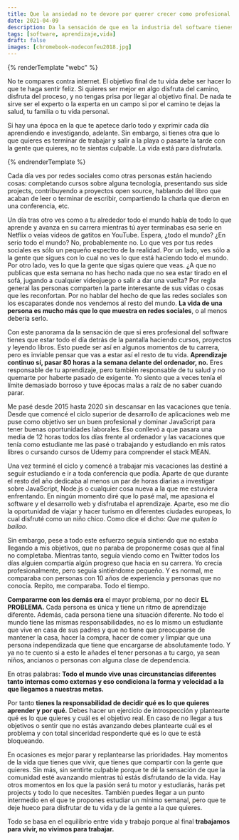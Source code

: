 ```yaml
---
title: Que la ansiedad no te devore por querer crecer como profesional del software
date: 2021-04-09
description: Da la sensación de que en la industria del software tienes que estar en un continuo non stop de aprendizaje y hacer cosas. Sin embargo, creo que esto no es así. 
tags: [software, aprendizaje,vida]
draft: false
images: [chromebook-nodeconfeu2018.jpg]
---
```


{% renderTemplate "webc" %}
<tldr-section>

No te compares contra internet. El objetivo final de tu vida debe ser hacer lo que te haga sentir feliz. Si quieres ser mejor en algo disfruta del camino, disfruta del proceso, y no tengas prisa por llegar al objetivo final. De nada te sirve ser el experto o la experta en un campo si por el camino te dejas la salud, tu familia o tu vida personal.

Si hay una época en la que te apetece darlo todo y exprimir cada día aprendiendo e investigando, adelante. Sin embargo, si tienes otra que lo que quieres es terminar de trabajar y salir a la playa o pasarte la tarde con la gente que quieres, no te sientas culpable. La vida está para disfrutarla.

</tldr-section>
{% endrenderTemplate %}

Cada día ves por redes sociales como otras personas están haciendo cosas: completando cursos sobre alguna tecnología, presentando sus side projects, contribuyendo a proyectos open source, hablando del libro que acaban de leer o terminar de escribir, compartiendo la charla que dieron en una conferencia, etc.

Un día tras otro ves como a tu alrededor todo el mundo habla de todo lo que aprende y avanza en su carrera mientras tú ayer terminabas esa serie en Netflix o veías vídeos de gatitos en YouTube. Espera, ¿todo el mundo? ¿En serio todo el mundo? No, probablemente no. Lo que ves por tus redes sociales es sólo un pequeño espectro de la realidad. Por un lado, ves sólo a la gente que sigues con lo cual no ves lo que está haciendo todo el mundo. Por otro lado, ves lo que la gente que sigas quiere que veas. ¿A que no publicas que esta semana no has hecho nada que no sea estar tirado en el sofá, jugando a cualquier videojuego o salir a dar una vuelta? Por regla general las personas comparten la parte interesante de sus vidas o cosas que les reconfortan. Por no hablar del hecho de que las redes sociales son los escaparates donde nos vendemos al resto del mundo. **La vida de una persona es mucho más que lo que muestra en redes sociales**, o al menos debería serlo.

Con este panorama da la sensación de que si eres profesional del software tienes que estar todo el día detrás de la pantalla haciendo cursos, proyectos y leyendo libros. Esto puede ser así en algunos momentos de tu carrera, pero es inviable pensar que vas a estar así el resto de tu vida. **Aprendizaje continuo sí, pasar 80 horas a la semana delante del ordenador, no.** Eres responsable de tu aprendizaje, pero también responsable de tu salud y no quemarte por haberte pasado de exigente. Yo siento que a veces tenía el límite demasiado borroso y tuve épocas malas a raíz de no saber cuando parar.

Me pasé desde 2015 hasta 2020 sin descansar en las vacaciones que tenía. Desde que comencé el ciclo superior de desarrollo de aplicaciones web me puse como objetivo ser un buen profesional y dominar JavaScript para tener buenas oportunidades laborales. Eso conllevó a que pasara una media de 12 horas todos los días frente al ordenador y las vacaciones que tenía como estudiante me las pasé o trabajando y estudiando en mis ratos libres o cursando cursos de Udemy para comprender el stack MEAN.

Una vez terminé el ciclo y comencé a trabajar mis vacaciones las destiné a seguir estudiando e ir a toda conferencia que podía. Aparte de que durante el resto del año dedicaba al menos un par de horas diarias a investigar sobre JavaScript, Node.js o cualquier cosa nueva a la que me estuviera enfrentando. En ningún momento diré que lo pasé mal, me apasiona el software y el desarrollo web y disfrutaba el aprendizaje. Aparte, eso me dio la oportunidad de viajar y hacer turismo en diferentes ciudades europeas, lo cual disfruté como un niño chico. Como dice el dicho: *Que me quiten lo bailao*.

<img-caption src="/assets/images/blog/2021/la-ansiedad-de-evolucionar-como-profesional-del-software/chromebook-nodeconfeu2018.png" alt="Mi chromebook tratando de compilar Node.js durante la NodeCONF EU 2018" caption="En mi primera NodeCONF EU fui a un taller para hacer mi primera aportación a Node.js. El problema es que fui con un chromebook que tardó casi 2 horas en compilar Node.js."></img-caption>

Sin embargo, pese a todo este esfuerzo seguía sintiendo que no estaba llegando a mis objetivos, que no paraba de proponerme cosas que al final no completaba. Mientras tanto, seguía viendo como en Twitter todos los días alguien compartía algún progreso que hacía en su carrera. Yo crecía profesionalmente, pero seguía sintiéndome pequeño. Y es normal, me comparaba con personas con 10 años de experiencia y personas que no conocía. Repito, me comparaba. Todo el tiempo.

**Compararme con los demás era** el mayor problema, por no decir **EL PROBLEMA.** Cada persona es única y tiene un ritmo de aprendizaje diferente. Además, cada persona tiene una situación diferente. No todo el mundo tiene las mismas responsabilidades, no es lo mismo un estudiante que vive en casa de sus padres y que no tiene que preocuparse de mantener la casa, hacer la compra, hacer de comer y limpiar que una persona independizada que tiene que encargarse de absolutamente todo. Y ya no te cuento si a esto le añades el tener personas a tu cargo, ya sean niños, ancianos o personas con alguna clase de dependencia.

En otras palabras: **Todo el mundo vive unas circunstancias diferentes tanto internas como externas y eso condiciona la forma y velocidad a la que llegamos a nuestras metas.**

Por tanto **tienes la responsabilidad de decidir qué es lo que quieres aprender y por qué.** Debes hacer un ejercicio de introspección y plantearte qué es lo que quieres y cuál es el objetivo real. En caso de no llegar a tus objetivos o sentir que no estás avanzando debes plantearte cuál es el problema y con total sinceridad responderte qué es lo que te está bloqueando.

En ocasiones es mejor parar y replantearse las prioridades. Hay momentos de la vida que tienes que vivir, que tienes que compartir con la gente que quieres. Sin más, sin sentirte culpable porque te dé la sensación de que la comunidad esté avanzando mientras tú estás disfrutando de la vida. Hay otros momentos en los que la pasión será tu motor y estudiarás, harás pet projects y todo lo que necesites. También puedes llegar a un punto intermedio en el que te propones estudiar un mínimo semanal, pero que te deje hueco para disfrutar de tu vida y de la gente a la que quieres.

Todo se basa en el equilibrio entre vida y trabajo porque al final **trabajamos para vivir, no vivimos para trabajar.**
